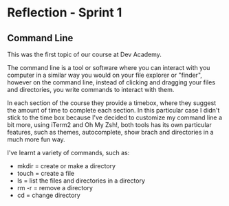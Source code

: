 # Reflection - Sprint 1

## Command Line

This was the first topic of our course at Dev Academy.

The command line is a tool or software where you can interact with you computer in a similar way you would on your file explorer or "finder", however on the command line, instead of clicking and dragging your files and directories, you write commands to interact with them.

In each section of the course they provide a timebox, where they suggest the amount of time to complete each section. In this particular case I didn't stick to the time box because I've decided to customize my command line a bit more, using iTerm2 and Oh My Zsh!, both tools has its own particular features, such as themes, autocomplete, show brach and directories in a much more fun way.

I've learnt a variety of commands, such as:

- mkdir = create or make a directory
- touch = create a file
- ls = list the files and directories in a directory
- rm -r = remove a directory
- cd = change directory
